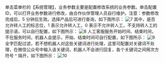 单击菜单栏的【系统管理】，业务参数主要是配置修改系统的业务参数。单击配置 ID，可以打开业务参数进行修改，由合作伙伴管理人员自行维护。注意：参数修改完成后，5 分钟后生效。选择产品后可进行查询，如下图所示：
![7](http://imgcache.tcecqpoc.fsphere.cn/image/mc.qcloudimg.com/static/img/ef240a8d19a6d18a1fd0656789efa588/image.png)
其中，是否允许转人工的标志位，1 表示允许转人工，0 表示不允许转人工，不支持转人工的提示语，可以自行配置，如下图所示：
![8](http://imgcache.tcecqpoc.fsphere.cn/image/mc.qcloudimg.com/static/img/0871c9fe2cfefa1f2519a45dc0f186d9/image.png)
人工客服服务开始时间、结束时间，不在服务时间，机器人会提示，开始、结束时间可自行配置，如下图所示：
![9](http://imgcache.tcecqpoc.fsphere.cn/image/mc.qcloudimg.com/static/img/bb5fa964ad4c37d7737a116a07487f4d/image.png)
全字匹配过滤，若不想机器人对这些关键词进行处理，这里可配置对关键词不处理，在微信公众号中输入该关键词，机器人不会进行回复，各个关键词之间用次方符号 ^ 隔开，如下图所示：
![10](http://imgcache.tcecqpoc.fsphere.cn/image/mc.qcloudimg.com/static/img/1933afaf1fb25e6e4610c038e710768a/image.png)
